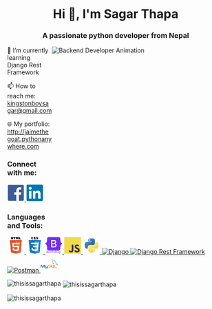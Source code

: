 

  <h1 align="center">Hi 👋, I'm Sagar Thapa</h1>
  <h3 align="center">A passionate python developer from Nepal</h3>
  
  <img align='right' width='400' height='400' src='![af3b0d0833834050a26a4c229f97a9bd](https://github.com/thisissagarthapa/thisissagarthapa/assets/139972637/1cf541d5-e406-4ff2-9ae5-26a144f233a8)
' alt='Backend Developer Animation'>
  
  <p>🌱 I’m currently learning Django Rest Framework</p>
  
  📫 How to reach me: kingstonboysagar@gmail.com
  
  🌐 My portfolio: <a href="http://jaimethegoat.pythonanywhere.com">http://jaimethegoat.pythonanywhere.com</a>
  
  <h3 align="left">Connect with me:</h3>
  <p align="left">
    <a href="https://www.facebook.com/profile.php?id=100078644620461" target="_blank" rel="noreferrer">
      <img src="https://raw.githubusercontent.com/devicons/devicon/master/icons/facebook/facebook-original.svg" alt="Facebook" width="40" height="40"/>
    </a>
    <a href="https://www.linkedin.com/in/sagar-thapa-a25657305" target="_blank" rel="noreferrer">
      <img src="https://raw.githubusercontent.com/devicons/devicon/master/icons/linkedin/linkedin-original.svg" alt="LinkedIn" width="40" height="40"/>
    </a>
  </p>
  
  <h3 align="left">Languages and Tools:</h3>
  <p align="left">
    <a href="https://developer.mozilla.org/en-US/docs/Web/HTML" target="_blank" rel="noreferrer">
      <img src="https://raw.githubusercontent.com/devicons/devicon/master/icons/html5/html5-original-wordmark.svg" alt="HTML5" width="40" height="40"/>
    </a>
    <a href="https://www.w3schools.com/css/" target="_blank" rel="noreferrer">
      <img src="https://raw.githubusercontent.com/devicons/devicon/master/icons/css3/css3-original-wordmark.svg" alt="CSS3" width="40" height="40"/>
    </a>
    <a href="https://getbootstrap.com" target="_blank" rel="noreferrer">
      <img src="https://raw.githubusercontent.com/devicons/devicon/master/icons/bootstrap/bootstrap-plain-wordmark.svg" alt="Bootstrap" width="40" height="40"/>
    </a>
    <a href="https://developer.mozilla.org/en-US/docs/Web/JavaScript" target="_blank" rel="noreferrer">
      <img src="https://raw.githubusercontent.com/devicons/devicon/master/icons/javascript/javascript-original.svg" alt="JavaScript" width="40" height="40"/>
    </a>
    <a href="https://www.python.org" target="_blank" rel="noreferrer">
      <img src="https://raw.githubusercontent.com/devicons/devicon/master/icons/python/python-original.svg" alt="Python" width="40" height="40"/>
    </a>
    <a href="https://www.djangoproject.com/" target="_blank" rel="noreferrer">
      <img src="https://cdn.worldvectorlogo.com/logos/django.svg" alt="Django" width="40" height="40"/>
    </a>
    <a href="https://www.django-rest-framework.org/" target="_blank" rel="noreferrer">
      <img src="https://www.django-rest-framework.org/img/logo.png" alt="Django Rest Framework" width="40" height="40"/>
    </a>
    <a href="https://www.postman.com/" target="_blank" rel="noreferrer">
      <img src="https://www.vectorlogo.zone/logos/getpostman/getpostman-icon.svg" alt="Postman" width="40" height="40"/>
    </a>
    <a href="https://www.mysql.com/" target="_blank" rel="noreferrer">
      <img src="https://raw.githubusercontent.com/devicons/devicon/master/icons/mysql/mysql-original-wordmark.svg" alt="MySQL" width="40" height="40"/>
    </a>
  </p>
  
  <p><img align="left" src="https://github-readme-stats.vercel.app/api/top-langs?username=thisissagarthapa&show_icons=true&locale=en&layout=compact" alt="thisissagarthapa" /></p>
  <p>&nbsp;<img align="center" src="https://github-readme-stats.vercel.app/api?username=thisissagarthapa&show_icons=true&locale=en" alt="thisissagarthapa" /></p>
  <p><img align="center" src="https://github-readme-streak-stats.herokuapp.com/?user=thisissagarthapa&" alt="thisissagarthapa" /></p>

